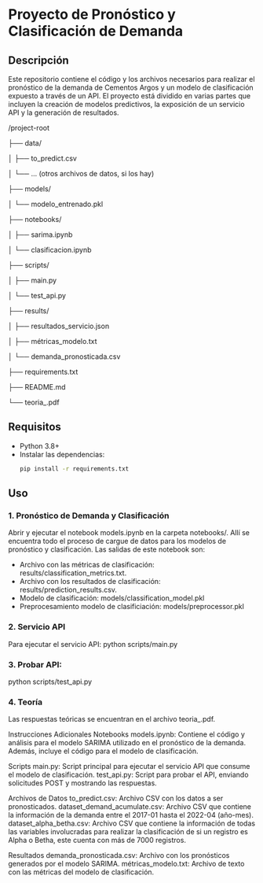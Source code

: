 # Proyecto de Pronóstico y Clasificación de Demanda

## Descripción
Este repositorio contiene el código y los archivos necesarios para realizar el pronóstico de la demanda de Cementos Argos y un modelo de clasificación expuesto a través de un API. El proyecto está dividido en varias partes que incluyen la creación de modelos predictivos, la exposición de un servicio API y la generación de resultados.

/project-root

├── data/

│ ├── to_predict.csv

│ └── ... (otros archivos de datos, si los hay)

├── models/

│ └── modelo_entrenado.pkl

├── notebooks/

│ ├── sarima.ipynb

│ └── clasificacion.ipynb

├── scripts/

│ ├── main.py

│ └── test_api.py

├── results/

│ ├── resultados_servicio.json

│ ├── métricas_modelo.txt

│ └── demanda_pronosticada.csv

├── requirements.txt

├── README.md

└── teoria_.pdf

## Requisitos

- Python 3.8+
- Instalar las dependencias:
  ```bash
  pip install -r requirements.txt

## Uso
### 1. Pronóstico de Demanda y Clasificación
Abrir y ejecutar el notebook models.ipynb en la carpeta notebooks/. Allí se encuentra todo el proceso de cargue de datos para los modelos de pronóstico y clasificación. Las salidas de este notebook son:
- Archivo con las métricas de clasificación: results/classification_metrics.txt.
- Archivo con los resultados de clasificación: results/prediction_results.csv.
- Modelo de clasificación: models/classification_model.pkl
- Preprocesamiento modelo de clasificiación: models/preprocessor.pkl


### 2. Servicio API
Para ejecutar el servicio API:
python scripts/main.py

### 3. Probar API:
python scripts/test_api.py

### 4. Teoría
Las respuestas teóricas se encuentran en el archivo teoria_.pdf.

Instrucciones Adicionales
Notebooks
models.ipynb: Contiene el código y análisis para el modelo SARIMA utilizado en el pronóstico de la demanda. Además, incluye el código para el modelo de clasificación.

Scripts
main.py: Script principal para ejecutar el servicio API que consume el modelo de clasificación.
test_api.py: Script para probar el API, enviando solicitudes POST y mostrando las respuestas.

Archivos de Datos
to_predict.csv: Archivo CSV con los datos a ser pronosticados.
dataset_demand_acumulate.csv: Archivo CSV que contiene la información de la demanda entre el 2017-01 hasta el 2022-04 (año-mes).
dataset_alpha_betha.csv: Archivo CSV que contiene la información de todas las variables involucradas para realizar la clasificación 
de si un registro es Alpha o Betha, este cuenta con más de 7000 registros.


Resultados
demanda_pronosticada.csv: Archivo con los pronósticos generados por el modelo SARIMA.
métricas_modelo.txt: Archivo de texto con las métricas del modelo de clasificación.

